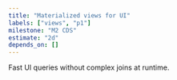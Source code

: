 ```yaml
---
title: "Materialized views for UI"
labels: ["views", "p1"]
milestone: "M2 CDS"
estimate: "2d"
depends_on: []
---
```


Fast UI queries without complex joins at runtime.
